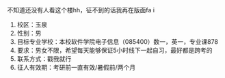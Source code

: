 不知道还没有人看这个楼hh，征不到的话我再在版面fa i
1. 校区：玉泉
2. 性别：男
3. 目标专业学校：本校软件学院电子信息（085400）数一，英一，专业课878
4. 要求：男女不限，希望每天能够保证5小时线下一起自习，最好都是跨考的
5. 联系方式：戳我就行
6. 征人有效期：考研前一直有效/暑假前/两个月